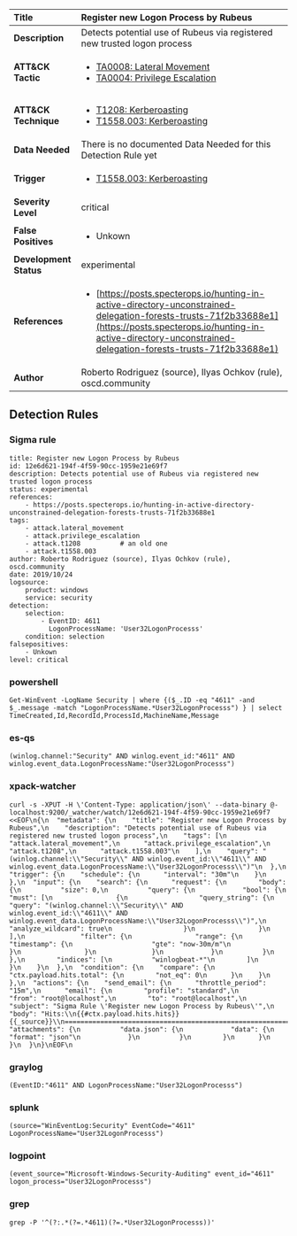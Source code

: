 | Title                    | Register new Logon Process by Rubeus       |
|:-------------------------|:------------------|
| **Description**          | Detects potential use of Rubeus via registered new trusted logon process |
| **ATT&amp;CK Tactic**    |  <ul><li>[TA0008: Lateral Movement](https://attack.mitre.org/tactics/TA0008)</li><li>[TA0004: Privilege Escalation](https://attack.mitre.org/tactics/TA0004)</li></ul>  |
| **ATT&amp;CK Technique** | <ul><li>[T1208: Kerberoasting](https://attack.mitre.org/techniques/T1208)</li><li>[T1558.003: Kerberoasting](https://attack.mitre.org/techniques/T1558/003)</li></ul>  |
| **Data Needed**          |  There is no documented Data Needed for this Detection Rule yet  |
| **Trigger**              | <ul><li>[T1558.003: Kerberoasting](../Triggers/T1558.003.md)</li></ul>  |
| **Severity Level**       | critical |
| **False Positives**      | <ul><li>Unkown</li></ul>  |
| **Development Status**   | experimental |
| **References**           | <ul><li>[https://posts.specterops.io/hunting-in-active-directory-unconstrained-delegation-forests-trusts-71f2b33688e1](https://posts.specterops.io/hunting-in-active-directory-unconstrained-delegation-forests-trusts-71f2b33688e1)</li></ul>  |
| **Author**               | Roberto Rodriguez (source), Ilyas Ochkov (rule), oscd.community |


## Detection Rules

### Sigma rule

```
title: Register new Logon Process by Rubeus
id: 12e6d621-194f-4f59-90cc-1959e21e69f7
description: Detects potential use of Rubeus via registered new trusted logon process
status: experimental
references:
    - https://posts.specterops.io/hunting-in-active-directory-unconstrained-delegation-forests-trusts-71f2b33688e1
tags:
    - attack.lateral_movement
    - attack.privilege_escalation
    - attack.t1208          # an old one
    - attack.t1558.003
author: Roberto Rodriguez (source), Ilyas Ochkov (rule), oscd.community
date: 2019/10/24
logsource:
    product: windows
    service: security
detection:
    selection:
        - EventID: 4611
          LogonProcessName: 'User32LogonProcesss'
    condition: selection
falsepositives:
    - Unkown
level: critical

```





### powershell
    
```
Get-WinEvent -LogName Security | where {($_.ID -eq "4611" -and $_.message -match "LogonProcessName.*User32LogonProcesss") } | select TimeCreated,Id,RecordId,ProcessId,MachineName,Message
```


### es-qs
    
```
(winlog.channel:"Security" AND winlog.event_id:"4611" AND winlog.event_data.LogonProcessName:"User32LogonProcesss")
```


### xpack-watcher
    
```
curl -s -XPUT -H \'Content-Type: application/json\' --data-binary @- localhost:9200/_watcher/watch/12e6d621-194f-4f59-90cc-1959e21e69f7 <<EOF\n{\n  "metadata": {\n    "title": "Register new Logon Process by Rubeus",\n    "description": "Detects potential use of Rubeus via registered new trusted logon process",\n    "tags": [\n      "attack.lateral_movement",\n      "attack.privilege_escalation",\n      "attack.t1208",\n      "attack.t1558.003"\n    ],\n    "query": "(winlog.channel:\\"Security\\" AND winlog.event_id:\\"4611\\" AND winlog.event_data.LogonProcessName:\\"User32LogonProcesss\\")"\n  },\n  "trigger": {\n    "schedule": {\n      "interval": "30m"\n    }\n  },\n  "input": {\n    "search": {\n      "request": {\n        "body": {\n          "size": 0,\n          "query": {\n            "bool": {\n              "must": [\n                {\n                  "query_string": {\n                    "query": "(winlog.channel:\\"Security\\" AND winlog.event_id:\\"4611\\" AND winlog.event_data.LogonProcessName:\\"User32LogonProcesss\\")",\n                    "analyze_wildcard": true\n                  }\n                }\n              ],\n              "filter": {\n                "range": {\n                  "timestamp": {\n                    "gte": "now-30m/m"\n                  }\n                }\n              }\n            }\n          }\n        },\n        "indices": [\n          "winlogbeat-*"\n        ]\n      }\n    }\n  },\n  "condition": {\n    "compare": {\n      "ctx.payload.hits.total": {\n        "not_eq": 0\n      }\n    }\n  },\n  "actions": {\n    "send_email": {\n      "throttle_period": "15m",\n      "email": {\n        "profile": "standard",\n        "from": "root@localhost",\n        "to": "root@localhost",\n        "subject": "Sigma Rule \'Register new Logon Process by Rubeus\'",\n        "body": "Hits:\\n{{#ctx.payload.hits.hits}}{{_source}}\\n================================================================================\\n{{/ctx.payload.hits.hits}}",\n        "attachments": {\n          "data.json": {\n            "data": {\n              "format": "json"\n            }\n          }\n        }\n      }\n    }\n  }\n}\nEOF\n
```


### graylog
    
```
(EventID:"4611" AND LogonProcessName:"User32LogonProcesss")
```


### splunk
    
```
(source="WinEventLog:Security" EventCode="4611" LogonProcessName="User32LogonProcesss")
```


### logpoint
    
```
(event_source="Microsoft-Windows-Security-Auditing" event_id="4611" logon_process="User32LogonProcesss")
```


### grep
    
```
grep -P '^(?:.*(?=.*4611)(?=.*User32LogonProcesss))'
```




